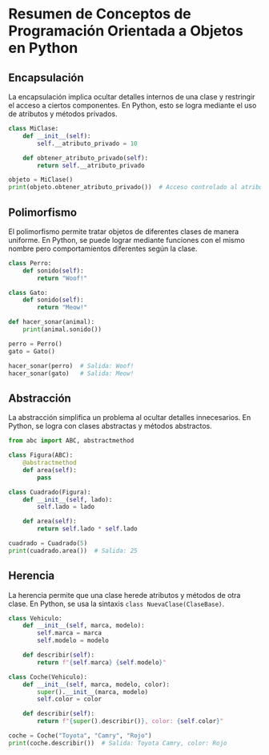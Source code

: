 # Resumen de Conceptos de Programación Orientada a Objetos en Python

## Encapsulación

La encapsulación implica ocultar detalles internos de una clase y restringir el acceso a ciertos componentes. En Python, esto se logra mediante el uso de atributos y métodos privados.

```python
class MiClase:
    def __init__(self):
        self.__atributo_privado = 10

    def obtener_atributo_privado(self):
        return self.__atributo_privado

objeto = MiClase()
print(objeto.obtener_atributo_privado())  # Acceso controlado al atributo privado
```

## Polimorfismo

El polimorfismo permite tratar objetos de diferentes clases de manera uniforme. En Python, se puede lograr mediante funciones con el mismo nombre pero comportamientos diferentes según la clase.

```python
class Perro:
    def sonido(self):
        return "Woof!"

class Gato:
    def sonido(self):
        return "Meow!"

def hacer_sonar(animal):
    print(animal.sonido())

perro = Perro()
gato = Gato()

hacer_sonar(perro)  # Salida: Woof!
hacer_sonar(gato)   # Salida: Meow!
```

## Abstracción

La abstracción simplifica un problema al ocultar detalles innecesarios. En Python, se logra con clases abstractas y métodos abstractos.

```python
from abc import ABC, abstractmethod

class Figura(ABC):
    @abstractmethod
    def area(self):
        pass

class Cuadrado(Figura):
    def __init__(self, lado):
        self.lado = lado

    def area(self):
        return self.lado * self.lado

cuadrado = Cuadrado(5)
print(cuadrado.area())  # Salida: 25
```

## Herencia

La herencia permite que una clase herede atributos y métodos de otra clase. En Python, se usa la sintaxis `class NuevaClase(ClaseBase)`.


```python
class Vehiculo:
    def __init__(self, marca, modelo):
        self.marca = marca
        self.modelo = modelo

    def describir(self):
        return f"{self.marca} {self.modelo}"

class Coche(Vehiculo):
    def __init__(self, marca, modelo, color):
        super().__init__(marca, modelo)
        self.color = color

    def describir(self):
        return f"{super().describir()}, color: {self.color}"

coche = Coche("Toyota", "Camry", "Rojo")
print(coche.describir())  # Salida: Toyota Camry, color: Rojo
```


